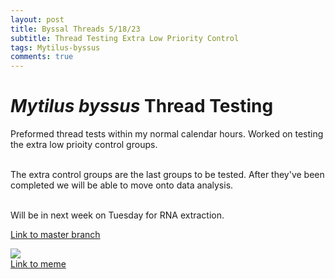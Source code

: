 ```yaml
---
layout: post
title: Byssal Threads 5/18/23
subtitle: Thread Testing Extra Low Priority Control
tags: Mytilus-byssus
comments: true
---
```


# *Mytilus byssus* Thread Testing
Preformed thread tests within my normal calendar hours. Worked on testing the extra low prioity control groups.  

<br> The extra control groups are the last groups to be tested. After they've been completed we will be able to move onto data analysis.  


<br> Will be in next week on Tuesday for RNA extraction.

[Link to master branch](https://github.com/mattgeorgephd/PSMFC-mytilus-byssus-pilot)

![](https://i.chzbgr.com/full/594531584/h00435596/when-seafood-goes-bad)
<br> [Link to meme](https://cheezburger.com/594531584)

